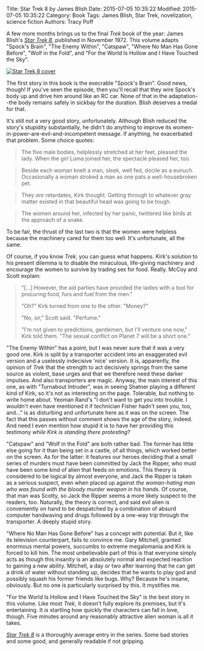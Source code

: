 Title: Star Trek 8 by James Blish
Date: 2015-07-05 10:35:22
Modified: 2015-07-05 10:35:22
Category: Book
Tags: James Blish, Star Trek, novelization, science fiction
Authors: Tracy Poff

A few more months brings us to the final *Trek* book of the year: James Blish's [*Star Trek 8*][trek8amzn], published in November 1972. This volume adapts "Spock's Brain", "The Enemy Within", "Catspaw", "Where No Man Has Gone Before", "Wolf in the Fold", and "For the World Is Hollow and I Have Touched the Sky".

[![Star Trek 8 cover]({filename}images/star-trek-8-cover.jpg)][trek8amzn]

The first story in this book is the execrable "Spock's Brain". Good news, though! If you've seen the episode, then you'll recall that they wire Spock's body up and drive him around like an RC car. None of that in the adaptation--the body remains safely in sickbay for the duration. Blish deserves a medal for that.

It's still not a very good story, unfortunately. Although Blish reduced the story's stupidity substantially, he didn't do anything to improve its women-in-power-are-evil-and-incompetent message. If anything, he exacerbated that problem. Some choice quotes:

> The five male bodies, helplessly stretched at her feet, pleased the lady. When the girl Luma joined her, the spectacle pleased her, too.

<!-- -->
> Beside each woman knelt a man, sleek, well fed, docile as a eunuch. Occasionally a woman stroked a man as one pats a well-housebroken pet.

<!-- -->
> They *are* retardates, Kirk thought. Getting through to whatever gray matter existed in that beautiful head was going to be tough.

<!-- -->
> The women around her, infected by her panic, twittered like birds at the approach of a snake.

To be fair, the thrust of the last two is that the women were helpless because the machinery cared for them too well. It's unfortunate, all the same.

Of course, if you know *Trek*, you can guess what happens. Kirk's solution to his present dilemma is to disable the miraculous, life-giving machinery and encourage the women to survive by trading sex for food. Really. McCoy and Scott explain:

> "\[...\] However, the aid parties have provided the ladies with a tool for procuring food, furs and fuel from the men."
>
> "Oh?" Kirk turned from one to the other. "Money?"
>
> "No, sir," Scott said. "Perfume."
>
> "I'm not given to predictions, gentlemen, but I'll venture one now," Kirk told them. "The sexual conflict on Planet 7 will be a short one."

"The Enemy Within" has a point, but I was never sure that it was a very good one. Kirk is split by a transporter accident into an exaggerated evil version and a uselessly indecisive 'nice' version. It is, apparently, the opinion of *Trek* that the strength to act decisively springs from the same source as violent, base urges and that we therefore need these darker impulses. And also transporters are magic. Anyway, the main interest of this one, as with "Turnabout Intruder", was in seeing Shatner playing a different kind of Kirk, so it's not as interesting on the page. Tolerable, but nothing to write home about. Yeoman Rand's "I don't want to get you into trouble. I wouldn't even have mentioned it if technician Fisher hadn't seen you, too, and..." is as disturbing and unfortunate here as it was on the screen. The fact that this passes without comment shows the age of the story, indeed. And need I even mention how stupid it is to have her providing this testimony *while Kirk is standing there protesting*?

"Catspaw" and "Wolf in the Fold" are both rather bad. The former has little else going for it than being set in a castle, of all things, which worked better on the screen. As for the latter: it features our heroes deciding that a small series of murders must have been committed by Jack the Ripper, who must have been some kind of alien that feeds on emotions. This theory is considered to be logical by almost everyone, and Jack the Ripper is taken as a serious suspect, even when placed up against *the woman-hating man who was found with the bloody murder weapon in his hands*. Of course, that man was Scotty, so Jack the Ripper seems a more likely suspect to the readers, too. Naturally, the theory is correct, and said evil alien is conveniently on hand to be despatched by a combination of absurd computer handwaving and drugs followed by a one-way trip through the transporter. A deeply stupid story.

"Where No Man Has Gone Before" has a concept with potential. But it, like its television counterpart, fails to convince me. Gary Mitchell, granted enormous mental powers, succumbs to extreme megalomania and Kirk is forced to kill him. The most unbelievable part of this is that everyone simply acts as though this insanity is an absolutely normal and expected reaction to gaining a new ability. Mitchell, a day or two after learning that he can get a drink of water without standing up, decides that he wants to play god and possibly squash his former friends like bugs. Why? Because he's insane, obviously. But no one is particularly surprised by this. It mystifies me.

"For the World Is Hollow and I Have Touched the Sky" is the best story in this volume. Like most *Trek*, it doesn't fully explore its premises, but it's entertaining. It *is* startling how quickly the characters can fall in love, though. Five minutes around any reasonably attractive alien woman is all it takes.

[*Star Trek 8*][trek8amzn] is a thoroughly average entry in the series. Some bad stories and some good, and generally readable if not gripping.

[trek8amzn]: http://amzn.to/1dFZZvF
